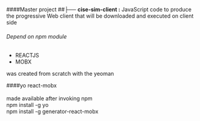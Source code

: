 ####Master project
##├── **cise-sim-client :** 
JavaScript code to produce the progressive Web client that will be downloaded and executed on client side

###### Depend on npm module
- REACTJS
- MOBX

was created from scratch with the 
yeoman 


####yo react-mobx
\
\
made available after invoking npm
\
npm install -g yo
\
npm install -g generator-react-mobx